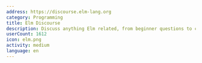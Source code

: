 ```yaml
---
address: https://discourse.elm-lang.org
category: Programming
title: Elm Discourse
description: Discuss anything Elm related, from beginner questions to compiler design.
userCount: 1612
icon: elm.png
activity: medium
language: en
---
```


